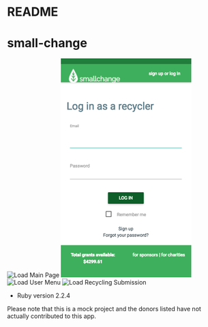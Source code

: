 
# README 

# small-change

![Load Main Page](main_page1.png) 
![Load Login](login.png) 
![Load User Menu](user_menu.png) 
![Load Recycling Submission](recycling_submission.png)  

* Ruby version
2.2.4

Please note that this is a mock project and the donors listed have not actually contributed to this app.

